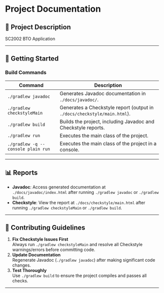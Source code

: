 # Project Documentation

## 📖 Project Description
SC2002 BTO Application

---

## 🚀 Getting Started

### Build Commands
| Command                            | Description                                                              |
|------------------------------------|--------------------------------------------------------------------------|
| `./gradlew javadoc`                | Generates Javadoc documentation in `./docs/javadoc/`.                    |
| `./gradlew checkstyleMain`         | Generates a Checkstyle report (output in `./docs/checkstyle/main.html`). |
| `./gradlew build`                  | Builds the project, including Javadoc and Checkstyle reports.            |
| `./gradlew run`                    | Executes the main class of the project.                                  |
| `./gradlew -q --console plain run` | Executes the main class of the project in a console.                     |

---

## 📊 Reports
- **Javadoc**: Access generated documentation at `./docs/javadoc/index.html` after running `./gradlew javadoc` or `./gradlew build`.
- **Checkstyle**: View the report at `./docs/checkstyle/main.html` after running `./gradlew checkstyleMain` or `./gradlew build`.

---

## 🔧 Contributing Guidelines
1. **Fix Checkstyle Issues First**  
   Always run `./gradlew checkstyleMain` and resolve all Checkstyle warnings/errors before committing code.
2. **Update Documentation**  
   Regenerate Javadoc (`./gradlew javadoc`) after making significant code changes.
3. **Test Thoroughly**  
   Use `./gradlew build` to ensure the project compiles and passes all checks.

---
